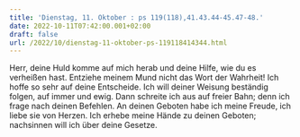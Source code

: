 ```yaml
---
title: 'Dienstag, 11. Oktober : ps 119(118),41.43.44-45.47-48.'
date: 2022-10-11T07:42:00.001+02:00
draft: false
url: /2022/10/dienstag-11-oktober-ps-119118414344.html
---
```


Herr, deine Huld komme auf mich herab und deine Hilfe, wie du es verheißen hast. Entziehe meinem Mund nicht das Wort der Wahrheit! Ich hoffe so sehr auf deine Entscheide. Ich will deiner Weisung beständig folgen, auf immer und ewig. Dann schreite ich aus auf freier Bahn; denn ich frage nach deinen Befehlen. An deinen Geboten habe ich meine Freude, ich liebe sie von Herzen. Ich erhebe meine Hände zu deinen Geboten; nachsinnen will ich über deine Gesetze.